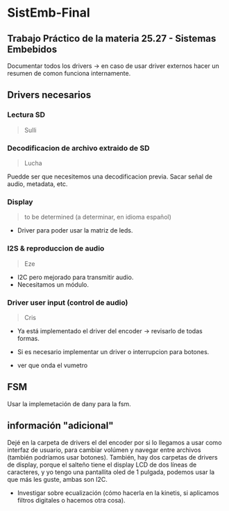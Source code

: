 # SistEmb-Final
## Trabajo Práctico de la materia 25.27 - Sistemas Embebidos

Documentar todos los drivers $\to$ en caso de usar driver externos hacer un resumen de comon funciona internamente.

## Drivers necesarios

### Lectura SD

> Sulli

### Decodificacion de archivo extraido de SD

> Lucha

Puedde ser que necesitemos una decodificacion previa.
Sacar señal de audio, metadata, etc.

### Display 

> to be determined (a determinar, en idioma español)

- Driver para poder usar la matriz de leds.

### I2S & reproduccion de audio

> Eze

- I2C pero mejorado para transmitir audio.
- Necesitamos un módulo.

### Driver user input (control de audio)

> Cris

- Ya está implementado el driver del encoder $\to$ revisarlo de todas formas.
- Si es necesario implementar un driver o interrupcion para botones.

- ver que onda el vumetro

## FSM

Usar la implemetación de dany para la fsm.

## información "adicional"
Dejé en la carpeta de drivers el del encoder por si lo llegamos a usar como interfaz de usuario, para cambiar volúmen y navegar entre archivos (también podríamos usar botones).
También, hay dos carpetas de drivers de display, porque el salteño tiene el display LCD de dos líneas de caracteres, y yo tengo una pantallita oled de 1 pulgada, podemos usar la que más les guste, ambas son I2C.

- Investigar sobre ecualización (cómo hacerla en la kinetis, si aplicamos filtros digitales o hacemos otra cosa).